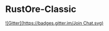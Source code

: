 # RustOre-Classic
[![Gitter](https://badges.gitter.im/Join Chat.svg)](https://gitter.im/gkbrk/RustOre-Classic?utm_source=badge&utm_medium=badge&utm_campaign=pr-badge&utm_content=badge)